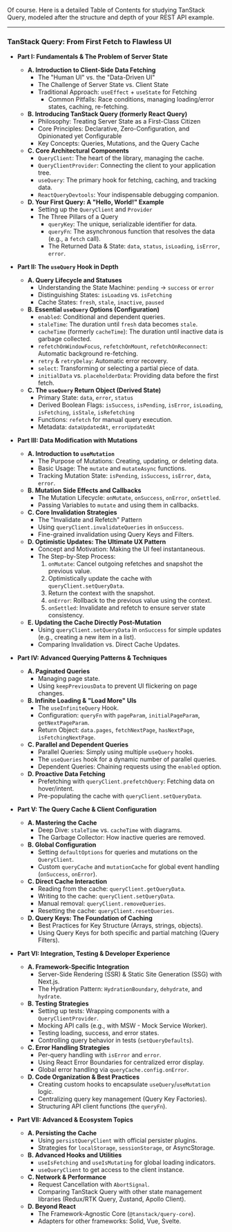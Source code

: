 Of course. Here is a detailed Table of Contents for studying TanStack Query, modeled after the structure and depth of your REST API example.

***

### TanStack Query: From First Fetch to Flawless UI

*   **Part I: Fundamentals & The Problem of Server State**
    *   **A. Introduction to Client-Side Data Fetching**
        *   The "Human UI" vs. the "Data-Driven UI"
        *   The Challenge of Server State vs. Client State
        *   Traditional Approach: `useEffect` + `useState` for Fetching
            *   Common Pitfalls: Race conditions, managing loading/error states, caching, re-fetching.
    *   **B. Introducing TanStack Query (formerly React Query)**
        *   Philosophy: Treating Server State as a First-Class Citizen
        *   Core Principles: Declarative, Zero-Configuration, and Opinionated yet Configurable
        *   Key Concepts: Queries, Mutations, and the Query Cache
    *   **C. Core Architectural Components**
        *   `QueryClient`: The heart of the library, managing the cache.
        *   `QueryClientProvider`: Connecting the client to your application tree.
        *   `useQuery`: The primary hook for fetching, caching, and tracking data.
        *   `ReactQueryDevtools`: Your indispensable debugging companion.
    *   **D. Your First Query: A "Hello, World!" Example**
        *   Setting up the `QueryClient` and `Provider`
        *   The Three Pillars of a Query
            *   `queryKey`: The unique, serializable identifier for data.
            *   `queryFn`: The asynchronous function that resolves the data (e.g., a `fetch` call).
            *   The Returned Data & State: `data`, `status`, `isLoading`, `isError`, `error`.

*   **Part II: The `useQuery` Hook in Depth**
    *   **A. Query Lifecycle and Statuses**
        *   Understanding the State Machine: `pending` -> `success` or `error`
        *   Distinguishing States: `isLoading` vs. `isFetching`
        *   Cache States: `fresh`, `stale`, `inactive`, `paused`
    *   **B. Essential `useQuery` Options (Configuration)**
        *   `enabled`: Conditional and dependent queries.
        *   `staleTime`: The duration until `fresh` data becomes `stale`.
        *   `cacheTime` (formerly `cacheTime`): The duration until inactive data is garbage collected.
        *   `refetchOnWindowFocus`, `refetchOnMount`, `refetchOnReconnect`: Automatic background re-fetching.
        *   `retry` & `retryDelay`: Automatic error recovery.
        *   `select`: Transforming or selecting a partial piece of data.
        *   `initialData` vs. `placeholderData`: Providing data before the first fetch.
    *   **C. The `useQuery` Return Object (Derived State)**
        *   Primary State: `data`, `error`, `status`
        *   Derived Boolean Flags: `isSuccess`, `isPending`, `isError`, `isLoading`, `isFetching`, `isStale`, `isRefetching`
        *   Functions: `refetch` for manual query execution.
        *   Metadata: `dataUpdatedAt`, `errorUpdatedAt`

*   **Part III: Data Modification with Mutations**
    *   **A. Introduction to `useMutation`**
        *   The Purpose of Mutations: Creating, updating, or deleting data.
        *   Basic Usage: The `mutate` and `mutateAsync` functions.
        *   Tracking Mutation State: `isPending`, `isSuccess`, `isError`, `data`, `error`.
    *   **B. Mutation Side Effects and Callbacks**
        *   The Mutation Lifecycle: `onMutate`, `onSuccess`, `onError`, `onSettled`.
        *   Passing Variables to `mutate` and using them in callbacks.
    *   **C. Core Invalidation Strategies**
        *   The "Invalidate and Refetch" Pattern
        *   Using `queryClient.invalidateQueries` in `onSuccess`.
        *   Fine-grained invalidation using Query Keys and Filters.
    *   **D. Optimistic Updates: The Ultimate UX Pattern**
        *   Concept and Motivation: Making the UI feel instantaneous.
        *   The Step-by-Step Process:
            1.  `onMutate`: Cancel outgoing refetches and snapshot the previous value.
            2.  Optimistically update the cache with `queryClient.setQueryData`.
            3.  Return the context with the snapshot.
            4.  `onError`: Rollback to the previous value using the context.
            5.  `onSettled`: Invalidate and refetch to ensure server state consistency.
    *   **E. Updating the Cache Directly Post-Mutation**
        *   Using `queryClient.setQueryData` in `onSuccess` for simple updates (e.g., creating a new item in a list).
        *   Comparing Invalidation vs. Direct Cache Updates.

*   **Part IV: Advanced Querying Patterns & Techniques**
    *   **A. Paginated Queries**
        *   Managing page state.
        *   Using `keepPreviousData` to prevent UI flickering on page changes.
    *   **B. Infinite Loading & "Load More" UIs**
        *   The `useInfiniteQuery` Hook.
        *   Configuration: `queryFn` with `pageParam`, `initialPageParam`, `getNextPageParam`.
        *   Return Object: `data.pages`, `fetchNextPage`, `hasNextPage`, `isFetchingNextPage`.
    *   **C. Parallel and Dependent Queries**
        *   Parallel Queries: Simply using multiple `useQuery` hooks.
        *   The `useQueries` hook for a dynamic number of parallel queries.
        *   Dependent Queries: Chaining requests using the `enabled` option.
    *   **D. Proactive Data Fetching**
        *   Prefetching with `queryClient.prefetchQuery`: Fetching data on hover/intent.
        *   Pre-populating the cache with `queryClient.setQueryData`.

*   **Part V: The Query Cache & Client Configuration**
    *   **A. Mastering the Cache**
        *   Deep Dive: `staleTime` vs. `cacheTime` with diagrams.
        *   The Garbage Collector: How inactive queries are removed.
    *   **B. Global Configuration**
        *   Setting `defaultOptions` for queries and mutations on the `QueryClient`.
        *   Custom `queryCache` and `mutationCache` for global event handling (`onSuccess`, `onError`).
    *   **C. Direct Cache Interaction**
        *   Reading from the cache: `queryClient.getQueryData`.
        *   Writing to the cache: `queryClient.setQueryData`.
        *   Manual removal: `queryClient.removeQueries`.
        *   Resetting the cache: `queryClient.resetQueries`.
    *   **D. Query Keys: The Foundation of Caching**
        *   Best Practices for Key Structure (Arrays, strings, objects).
        *   Using Query Keys for both specific and partial matching (Query Filters).

*   **Part VI: Integration, Testing & Developer Experience**
    *   **A. Framework-Specific Integration**
        *   Server-Side Rendering (SSR) & Static Site Generation (SSG) with Next.js.
        *   The Hydration Pattern: `HydrationBoundary`, `dehydrate`, and `hydrate`.
    *   **B. Testing Strategies**
        *   Setting up tests: Wrapping components with a `QueryClientProvider`.
        *   Mocking API calls (e.g., with MSW - Mock Service Worker).
        *   Testing loading, success, and error states.
        *   Controlling query behavior in tests (`setQueryDefaults`).
    *   **C. Error Handling Strategies**
        *   Per-query handling with `isError` and `error`.
        *   Using React Error Boundaries for centralized error display.
        *   Global error handling via `queryCache.config.onError`.
    *   **D. Code Organization & Best Practices**
        *   Creating custom hooks to encapsulate `useQuery`/`useMutation` logic.
        *   Centralizing query key management (Query Key Factories).
        *   Structuring API client functions (the `queryFn`).

*   **Part VII: Advanced & Ecosystem Topics**
    *   **A. Persisting the Cache**
        *   Using `persistQueryClient` with official persister plugins.
        *   Strategies for `localStorage`, `sessionStorage`, or AsyncStorage.
    *   **B. Advanced Hooks and Utilities**
        *   `useIsFetching` and `useIsMutating` for global loading indicators.
        *   `useQueryClient` to get access to the client instance.
    *   **C. Network & Performance**
        *   Request Cancellation with `AbortSignal`.
        *   Comparing TanStack Query with other state management libraries (Redux/RTK Query, Zustand, Apollo Client).
    *   **D. Beyond React**
        *   The Framework-Agnostic Core (`@tanstack/query-core`).
        *   Adapters for other frameworks: Solid, Vue, Svelte.